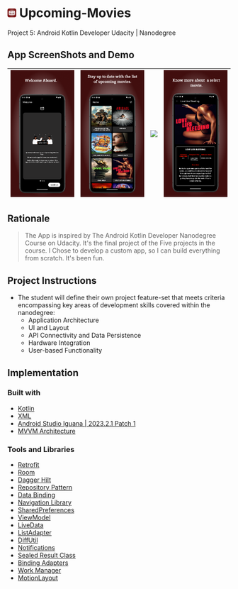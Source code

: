 
# <img src="screenshots/icon.svg" height="20" width="20" alt="App Logo"/> Upcoming-Movies
Project 5: Android Kotlin Developer Udacity | Nanodegree

## App ScreenShots and Demo
| <img src="screenshots/1.png"/>  | <img src="screenshots/2.png"/>  | <img src="screenshots/3.png"/>  | <img src="screenshots/4.png"/> |
|:-------------------------------:|:-------------------------------:|:-------------------------------:|:------------------------------:|

[//]: # (| <img src="screenshots/4.jpeg"/> | <img src="screenshots/5.jpeg"/> | <img src="screenshots/6.jpeg"/> |)
## Rationale
> The App is inspired by The Android Kotlin Developer Nanodegree Course on Udacity. It's the final project of the Five projects in the course.
> I Chose to develop a custom app, so I can build everything from scratch. It's been fun. 

## Project Instructions 
+ The student will define their own project feature-set that meets criteria encompassing key areas of development skills covered within the nanodegree:
  + Application Architecture
  + UI and Layout
  + API Connectivity and Data Persistence
  + Hardware Integration
  + User-based Functionality

## Implementation
### Built with 
+ [Kotlin]()
+ [XML]()
+ [Android Studio Iguana | 2023.2.1 Patch 1]()
+ [MVVM Architecture]()
### Tools and Libraries
+ [Retrofit]()
+ [Room]()
+ [Dagger Hilt]()
+ [Repository Pattern]()
+ [Data Binding]()
+ [Navigation Library]()
+ [SharedPreferences]()
+ [ViewModel]()
+ [LiveData]()
+ [ListAdapter]()
+ [DiffUtil]()
+ [Notifications ]()
+ [Sealed Result Class]()
+ [Binding Adapters]()
+ [Work Manager]()
+ [MotionLayout]()